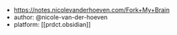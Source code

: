 
- https://notes.nicolevanderhoeven.com/Fork+My+Brain
- author: @nicole-van-der-hoeven
- platform: [[prdct.obsidian]]